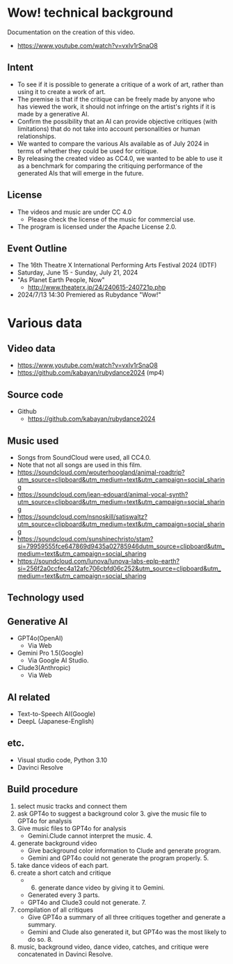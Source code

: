 # Wow! technical background
Documentation on the creation of this video.

- https://www.youtube.com/watch?v=vxlv1rSnaO8

## Intent
- To see if it is possible to generate a critique of a work of art, rather than using it to create a work of art.
- The premise is that if the critique can be freely made by anyone who has viewed the work, it should not infringe on the artist's rights if it is made by a generative AI.
- Confirm the possibility that an AI can provide objective critiques (with limitations) that do not take into account personalities or human relationships.
- We wanted to compare the various AIs available as of July 2024 in terms of whether they could be used for critique.
- By releasing the created video as CC4.0, we wanted to be able to use it as a benchmark for comparing the critiquing performance of the generated AIs that will emerge in the future.

## License
- The videos and music are under CC 4.0
  - Please check the license of the music for commercial use.
- The program is licensed under the Apache License 2.0.

## Event Outline
- The 16th Theatre Χ International Performing Arts Festival 2024 (IDTF)
- Saturday, June 15 - Sunday, July 21, 2024
- "As Planet Earth People, Now"
    - http://www.theaterx.jp/24/240615-240721p.php
- 2024/7/13 14:30 Premiered as Rubydance "Wow!"

# Various data
## Video data
- https://www.youtube.com/watch?v=vxlv1rSnaO8
- https://github.com/kabayan/rubydance2024 (mp4)

## Source code
- Github
  - https://github.com/kabayan/rubydance2024

## Music used
- Songs from SoundCloud were used, all CC4.0.
- Note that not all songs are used in this film.
- https://soundcloud.com/wouterhoogland/animal-roadtrip?utm_source=clipboard&utm_medium=text&utm_campaign=social_sharing
- https://soundcloud.com/jean-edouard/animal-vocal-synth?utm_source=clipboard&utm_medium=text&utm_campaign=social_sharing
- https://soundcloud.com/nsnoskill/satiswaltz?utm_source=clipboard&utm_medium=text&utm_campaign=social_sharing
- https://soundcloud.com/sunshinechristo/stam?si=79959555fce647869d9435a02785946dutm_source=clipboard&utm_medium=text&utm_campaign=social_sharing
- https://soundcloud.com/lunova/lunova-labs-eplp-earth?si=256f2a0ccfec4a12afc706cbfd06c252&utm_source=clipboard&utm_medium=text&utm_campaign=social_sharing

## Technology used
## Generative AI
- GPT4o(OpenAI)
  - Via Web
- Gemini Pro 1.5(Google)
  - Via Google AI Studio.
- Clude3(Anthropic)
  - Via Web
## AI related
- Text-to-Speech AI(Google)
- DeepL (Japanese-English)
## etc.
- Visual studio code, Python 3.10
- Davinci Resolve

## Build procedure
1. select music tracks and connect them
2. ask GPT4o to suggest a background color 3. give the music file to GPT4o for analysis
3. Give music files to GPT4o for analysis
   - Gemini.Clude cannot interpret the music. 4.
4. generate background video
   - Give background color information to Clude and generate program.
   - Gemini and GPT4o could not generate the program properly. 5.
5. take dance videos of each part.
6. create a short catch and critique
    - 6. generate dance video by giving it to Gemini.
    - Generated every 3 parts.
    - GPT4o and Clude3 could not generate. 7.
7. compilation of all critiques
    - Give GPT4o a summary of all three critiques together and generate a summary.
    - Gemini and Clude also generated it, but GPT4o was the most likely to do so. 8.
8. music, background video, dance video, catches, and critique were concatenated in Davinci Resolve.
